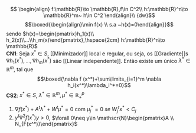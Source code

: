 $$ \begin{align} f:\mathbb{R}\to \mathbb{R},f\in C^2\\ h:\mathbb{R}^n\to \mathbb{R}^m~ h\in C^2 \end{align}\\ {dw}$$
$$\boxed{\begin{align}\min f(x) \\ s.a ~h(x)=0\end{align}}$$
sendo $h(x)=\begin{pmatrix}h_1(x)\\ h_2(x)\\...\\h_m(x)\end{pmatrix},\hspace{2cm} h:\mathbb{R}^n\to \mathbb{R}$  
**CN1**: Seja $x^*\in S$, [[Minimizador]] local e regular, ou seja, os [[Gradiente]]s $\nabla h_1(x^*),...,\nabla h_m(x^*)$ são [[Linear independente]]. Então existe um único $\lambda^*\in \mathbb{R}^m$, tal que 
$$\boxed{\nabla f (x^*)+\sum\limits_{i=1}^m \nabla h_i(x^*)\lambda_i^*=0}$$
**CS2**: $x^*\in S$, $\lambda^*\in \mathbb{R}^m,\mu^*\in\mathbb{R}_+^p$

1) $\nabla f(x^*)+A^t\lambda^*+W^t\mu^*=0$ com $\mu_j^*=0~se~W_j^tx^*<C_j$
2) $y^t\nabla^2 f(x^*) y>0$, $\forall 0\neq y\in \mathscr{N}\begin{pmatrix}A  \\ N_{F(x^*)}\end{pmatrix}$

